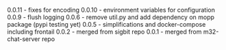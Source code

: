 0.0.11 - fixes for encoding
0.0.10 - environment variables for configuration
0.0.9 - flush logging
0.0.6 - remove util.py and add dependency on mopp package (pypi testing yet)
0.0.5 - simplifications and docker-compose including frontail
0.0.2 - merged from sigbit repo
0.0.1 - merged from m32-chat-server repo
